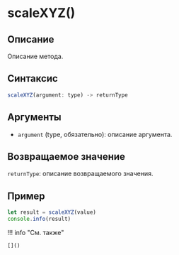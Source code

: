 # scaleXYZ()

## Описание
Описание метода.

## Синтаксис
```javascript
scaleXYZ(argument: type) -> returnType
```

## Аргументы
- `argument` (type, обязательно): описание аргумента.

## Возвращаемое значение
`returnType`: описание возвращаемого значения.

## Пример
```javascript linenums="1"
let result = scaleXYZ(value)
console.info(result)
```

!!! info "См. также"

    []()

